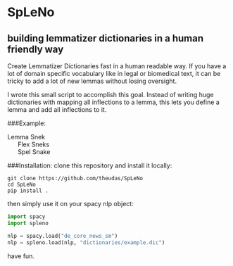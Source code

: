 # SpLeNo
## building lemmatizer dictionaries in a human friendly way

Create Lemmatizer Dictionaries fast in a human readable way.
If you have a lot of domain specific vocabulary like in legal or biomedical text, it can be tricky to add a lot of new lemmas without losing oversight.

I wrote this small script to accomplish this goal. Instead of writing huge dictionaries with mapping all inflections to a lemma, this lets you define a lemma and add all inflections to it.

###Example:


Lemma Snek  
&nbsp;&nbsp;&nbsp;&nbsp;&nbsp;&nbsp;Flex Sneks  
&nbsp;&nbsp;&nbsp;&nbsp;&nbsp;&nbsp;Spel Snake  

###Installation:
clone this repository and install it locally:

```console
git clone https://github.com/theudas/SpLeNo
cd SpLeNo
pip install .
```

then simply use it on your spacy nlp object:

```python
import spacy
import spleno

nlp = spacy.load("de_core_news_sm")
nlp = spleno.load(nlp, "dictionaries/example.dic")
```

have fun.